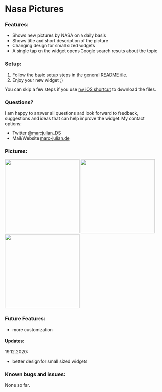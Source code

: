 # Nasa Pictures

### Features:
- Shows new pictures by NASA on a daily basis
- Shows title and short description of the picture
- Changing design for small sized widgets
- A single tap on the widget opens Google search results about the topic

### Setup:
1. Follow the basic setup steps in the general <a href="https://github.com/marcjulianschwarz/scriptable-widgets/blob/main/README.md">README file</a>.
2. Enjoy your new widget ;)

You can skip a few steps if you use <a href="https://www.icloud.com/shortcuts/6ed2c6905d664447888fb5b4b10b92b9">my iOS shortcut</a> to download the files.

### Questions?
I am happy to answer all questions and look forward to feedback, suggestions and ideas that can help improve the widget.
My contact options:
- Twitter <a href="https://twitter.com/marcjulian_DS">@marcjulian_DS</a>
- Mail/Website <a href="https://www.marc-julian.de/">marc-julian.de</a>

### Pictures:

<div>
<img src = "https://github.com/marcjulianschwarz/scriptable-widgets/blob/main/nasa-pictures/images/IMG_1652.png" width=240px>
<img src = "https://github.com/marcjulianschwarz/scriptable-widgets/blob/main/nasa-pictures/images/IMG_1653.PNG" width=240px>
<img src = "https://github.com/marcjulianschwarz/scriptable-widgets/blob/main/nasa-pictures/images/IMG_1654.PNG" width=240px>
</div>


### Future Features:
- more customization

#### Updates:
19.12.2020:
- better design for small sized widgets

### Known bugs and issues:
None so far.
